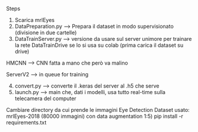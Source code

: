 
Steps
1) Scarica mrlEyes
2) DataPreparation.py --> Prepara il dataset in modo supervisionato (divisione in due cartelle)
3) DataTrainServer.py --> versione da usare sul server unimore per trainare la rete
  DataTrainDrive se lo si usa su colab (prima carica il dataset su drive)

  HMCNN --> CNN fatta a mano che però va malino
  
  ServerV2 --> in queue for training

4) convert.py --> converte il .keras del server al .h5 che serve 
5) launch.py --> main che, dati i modelli, usa tutto real-time sulla telecamera del computer

Cambiare directory da cui prende le immagini
Eye Detection
Dataset usato: mrlEyes-2018 (80000 immagini) con data augmentation 1:5)
pip install -r requirements.txt
